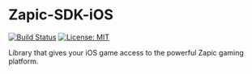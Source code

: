 # Zapic-SDK-iOS

[![Build Status](https://travis-ci.org/ZapicInc/Zapic-SDK-iOS.svg?branch=master)](https://travis-ci.org/ZapicInc/Zapic-SDK-iOS)
[![License: MIT](https://img.shields.io/badge/License-MIT-yellow.svg)](https://opensource.org/licenses/MIT)

Library that gives your iOS game access to the powerful Zapic gaming platform. 

